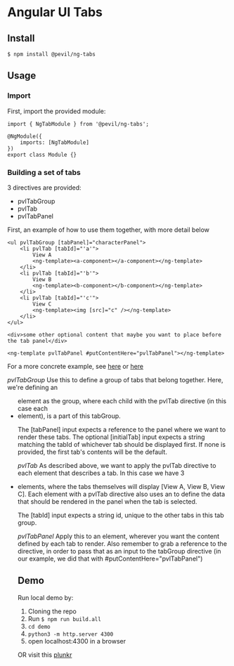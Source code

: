 # Angular UI Tabs

## Install

`$ npm install @pevil/ng-tabs`

## Usage

### Import

First, import the provided module:

```
import { NgTabModule } from '@pevil/ng-tabs';

@NgModule({
    imports: [NgTabModule]
})
export class Module {}
```

### Building a set of tabs

3 directives are provided:
* pvlTabGroup
* pvlTab
* pvlTabPanel

First, an example of how to use them together, with more detail below

```
<ul pvlTabGroup [tabPanel]="characterPanel">
    <li pvlTab [tabId]="'a'">
        View A
        <ng-template><a-component></a-component></ng-template>
    </li>
    <li pvlTab [tabId]="'b'">
        View B
        <ng-template><b-component></b-component></ng-template>
    </li>
    <li pvlTab [tabId]="'c'">
        View C
        <ng-template><img [src]="c" /></ng-template>
    </li>
</ul>

<div>some other optional content that maybe you want to place before the tab panel</div>

<ng-template pvlTabPanel #putContentHere="pvlTabPanel"></ng-template>
```

For a more concrete example, see [here](https://github.com/Pevil/ng-tabs/blob/master/demo/src/demo.component.ts) or [here](https://embed.plnkr.co/1uobXAT1HiGv8YTpz8KS)

*pvlTabGroup*
Use this to define a group of tabs that belong together. Here, we're defining an <ul> element as the group, where each
child with the pvlTab directive (in this case each <li> element), is a part of this tabGroup.

The [tabPanel] input expects a reference to the panel where we want to render these tabs.
The optional [initialTab] input expects a string matching the tabId of whichever tab should be displayed first. If none is provided, the first tab's contents will be the default.

*pvlTab*
As described above, we want to apply the pvlTab directive to each element that describes a tab. In this case we have 3 <li> elements, where the tabs themselves will display [View A, View B, View C]. Each element with a pvlTab directive also uses an <ng-template> to define the data that should be rendered in the panel when the tab is selected.

The [tabId] input expects a string id, unique to the other tabs in this tab group.

*pvlTabPanel*
Apply this to an <ng-template> element, wherever you want the content defined by each tab to render. Also remember to grab a reference to the directive, in order to pass that as an input to the tabGroup directive (in our example, we did that with #putContentHere="pvlTabPanel")

## Demo
Run local demo by:
1. Cloning the repo
2. Run `$ npm run build.all`
3. `cd demo`
4. `python3 -m http.server 4300`
5. open localhost:4300 in a browser

OR
visit this [plunkr](https://embed.plnkr.co/1uobXAT1HiGv8YTpz8KS)
